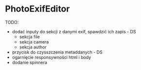 # PhotoExifEditor
TODO:
- dodać inputy do sekcji z danymi exif, spawdzić ich zapis - DS
    - sekcja file
    - sekcja camera
    - sekcja author
- przycisk do czysszczenia metaddanych - DS
- ogarnięcie responsywności html i body
- dodanie spinnera
